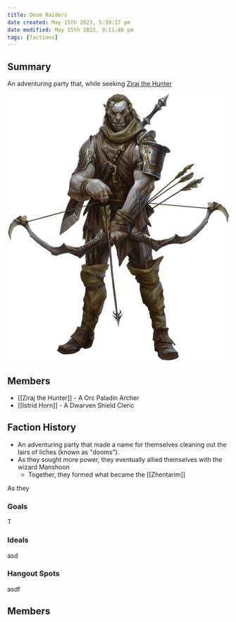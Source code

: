 ```yaml
---
title: Doom Raiders
date created: May 15th 2023, 5:59:17 pm
date modified: May 15th 2023, 9:11:46 pm
tags: [factions]
---
```

## Summary
An adventuring party that, while seeking [Ziraj the Hunter](Ziraj%20the%20Hunter.md)

![](Ziraj.png)
## Members
- [[Ziraj the Hunter]] - A Orc Paladin Archer
- [[Istrid Horn]] - A Dwarven Shield Cleric

## Faction History
- An adventuring party that made a name for themselves cleaning out the lairs of liches (known as "dooms").
- As they sought more power, they eventually allied themselves with the wizard Manshoon
	- Together, they formed what became the [[Zhentarim]]

As they

### Goals
T
### Ideals
asd
### Hangout Spots
asdf

## Members
